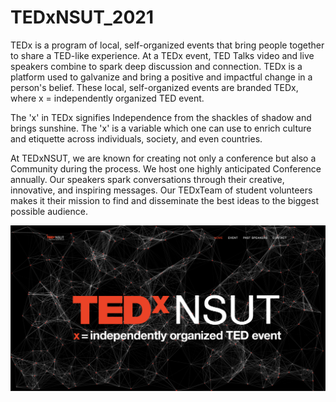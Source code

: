 # TEDxNSUT_2021
TEDx is a program of local, self-organized events that bring people together to share a TED-like experience. At a TEDx event, TED Talks video and live speakers combine to spark deep discussion and connection. TEDx is a platform used to galvanize and bring a positive and impactful change in a person's belief. These local, self-organized events are branded TEDx, where x = independently organized TED event. 

The 'x' in TEDx signifies Independence from the shackles of shadow and brings sunshine. The 'x' is a variable which one can use to enrich culture and etiquette across individuals, society, and even countries. 

At TEDxNSUT, we are known for creating not only a conference but also a  Community during the process. We host one highly anticipated Conference annually. Our speakers spark conversations through their creative, innovative, and inspiring messages. Our TEDxTeam of student volunteers makes it their mission to find and disseminate the best ideas to the biggest possible audience.

![](assets/img/screenshot.png)